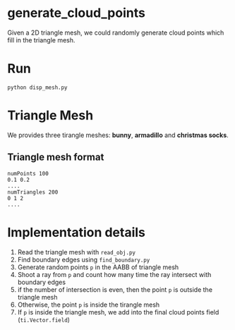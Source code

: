 # generate_cloud_points

Given a 2D triangle mesh, we could randomly generate cloud points which fill in the triangle mesh.

# Run
`python disp_mesh.py`

# Triangle Mesh
We provides three tirangle meshes: **bunny**, **armadillo** and **christmas socks**.

## Triangle mesh format
```
numPoints 100
0.1 0.2
....
numTriangles 200
0 1 2
....
```

# Implementation details
1. Read the triangle mesh with `read_obj.py`
2. Find boundary edges using `find_boundary.py`
3. Generate random points `p` in the AABB of triangle mesh
4. Shoot a ray from `p` and count how many time the ray intersect with boundary edges
5. if the number of intersection is even, then the point `p` is outside the triangle mesh
6. Otherwise, the point `p` is inside the tirangle mesh
7. If `p` is inside the triangle mesh, we add into the final cloud points field (`ti.Vector.field`)
